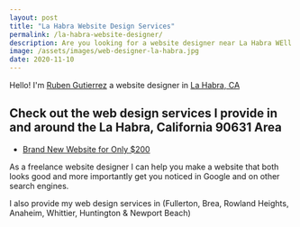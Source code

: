 ```yaml
---
layout: post
title: "La Habra Website Design Services"
permalink: /la-habra-website-designer/
description: Are you looking for a website designer near La Habra WEll LOOK NO FURTHER Check out the page I can answer your question.
image: /assets/images/web-designer-la-habra.jpg
date: 2020-11-10
---
```


Hello! I'm [Ruben Gutierrez](https://roobendesign.com/about) a website 
designer in [La Habra, CA](https://en.wikipedia.org/wiki/La_Habra,_California)

## Check out the web design services I provide in and around the La Habra, California 90631 Area
- [Brand New Website for Only $200](2020-11-21-service-graphic-design.md)

As a freelance website designer I can help you make a website
that both looks good and more importantly get you noticed in 
Google and on other search engines.

I also provide my web design services in (Fullerton, Brea,
Rowland Heights, Anaheim, Whittier, Huntington & Newport Beach)
